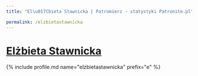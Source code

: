 ```yaml
---
title: "El\u017Cbieta Stawnicka | Patromierz - statystyki Patronite.pl"

permalink: /elzbietastawnicka
---
```


# [Elżbieta Stawnicka](https://patronite.pl/elzbietastawnicka)

{% include profile.md name="elzbietastawnicka" prefix="e" %}
